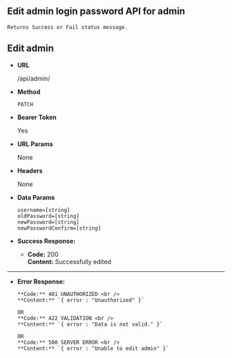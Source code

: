 **Edit admin login password API for admin**
----
    Returns Success or Fail status message.

## Edit admin

* **URL**

  /api/admin/

* **Method**

  `PATCH`

* **Bearer Token**

  Yes

* **URL Params**

  None

* **Headers**

  None

* **Data Params**

  `username=[string]` <br/>
  `oldPassword=[string]` <br/>
  `newPassword=[string]` <br/>
  `newPasswordConfirm=[string]` <br/>

* **Success Response:**

    * **Code:** 200 <br/>
      **Content:** Successfully edited

----

* **Error Response:**
    

      **Code:** 401 UNAUTHORIZED <br />
      **Content:** `{ error : "Unauthorized" }`

      OR
      **Code:** 422 VALIDATION <br />
      **Content:** `{ error : "Data is not valid." }`

      OR
      **Code:** 500 SERVER ERROR <br />
      **Content:** `{ error : "Unable to edit admin" }`


